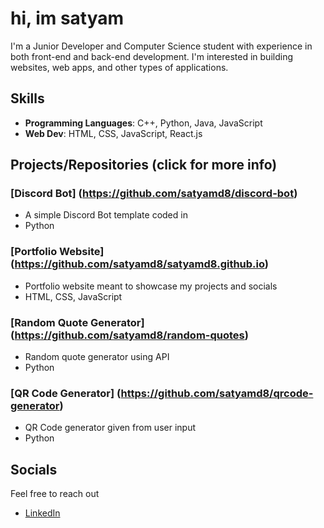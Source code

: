 # hi, im satyam
I'm a Junior Developer and Computer Science student with experience in both front-end and back-end development. I'm interested in building websites, web apps, and other types of applications.

## Skills
- **Programming Languages**: C++, Python, Java, JavaScript
- **Web Dev**: HTML, CSS, JavaScript, React.js

## Projects/Repositories (click for more info)
### [Discord Bot] (https://github.com/satyamd8/discord-bot)
- A simple Discord Bot template coded in
- Python
### [Portfolio Website] (https://github.com/satyamd8/satyamd8.github.io)
- Portfolio website meant to showcase my projects and socials
- HTML, CSS, JavaScript
### [Random Quote Generator] (https://github.com/satyamd8/random-quotes)
- Random quote generator using API
- Python
### [QR Code Generator] (https://github.com/satyamd8/qrcode-generator)
- QR Code generator given from user input
- Python

## Socials
Feel free to reach out
- [LinkedIn](https://www.linkedin.com/in/satyam-dhar-3b3324252/)

<!---
satyamd8/satyamd8 is a ✨ special ✨ repository because its `README.md` (this file) appears on your GitHub profile.
You can click the Preview link to take a look at your changes.
--->
